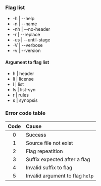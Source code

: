 ### Flag list

* -h  | --help
* -n  | --name
* -nh | --no-header
* -r  | --replace
* -us | --until-stage
* -V  | --verbose
* -v  | --version

#### Argument to flag list

* h  | header
* li | license
* l  | list
* ls | list-syn
* r  | rules
* s  | synopsis

### Error code table

| Code | Cause                           |
| :-:  | :--                             |
| 0    | Success                         |
| 1    | Source file not exist           |
| 2    | Flag repeatition                |
| 3    | Suffix expected after a flag    |
| 4    | Invalid suffix to flag          |
| 5    | Invalid argument to flag `help` |

